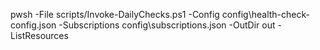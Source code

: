 pwsh -File scripts/Invoke-DailyChecks.ps1 -Config config\health-check-config.json -Subscriptions config\subscriptions.json -OutDir out -ListResources
